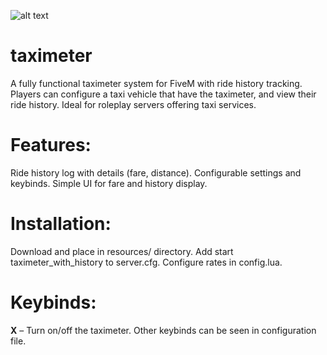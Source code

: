![alt text](https://i.imgur.com/LtzdShN.png)

# taximeter
A fully functional taximeter system for FiveM with ride history tracking. Players can configure a taxi vehicle that have the taximeter, and view their ride history. Ideal for roleplay servers offering taxi services.

# Features:

Ride history log with details (fare, distance).
Configurable settings and keybinds.
Simple UI for fare and history display.

# Installation:

Download and place in resources/ directory.
Add start taximeter_with_history to server.cfg.
Configure rates in config.lua.

# Keybinds:

**X** – Turn on/off the taximeter.
Other keybinds can be seen in configuration file.
